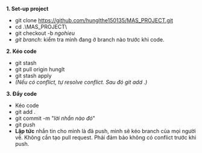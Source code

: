 **1. Set-up project**
  - git clone https://github.com/hunglthe150135/MAS_PROJECT.git
  - cd .\MAS_PROJECT\
  - git checkout -b _ngohieu_
  - _git branch_: kiểm tra mình đang ở branch nào trước khi code.

**2. Kéo code**
  - git stash
  - git pull origin hunglt
  - git stash apply 
  - _(Nếu có conflict, tự resolve conflict. Sau đó git add .)_

**3. Đẩy code**
  - Kéo code
  - git add .
  - git commit -m "_lời nhắn nào đó_"
  - git push
  - **Lập tức** nhắn tin cho mình là đã push, mình sẽ kéo branch của mọi người về. Không cần tạo pull request. Phải đảm bảo không có conflict trước khi push.
